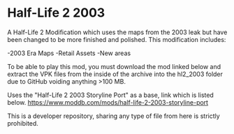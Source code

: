 # Half-Life 2 2003

A Half-Life 2 Modification which uses the maps from the 2003 leak but have been changed to be more finished and polished.
This modification includes:

-2003 Era Maps
-Retail Assets
-New areas


To be able to play this mod, you must download the mod linked below and extract the VPK files from the inside of the archive into the hl2_2003 folder due to GitHub voiding anything >100 MB.

Uses the "Half-Life 2 2003 Storyline Port" as a base, link which is listed below.
https://www.moddb.com/mods/half-life-2-2003-storyline-port

This is a developer repository, sharing any type of file from here is strictly prohibited.
